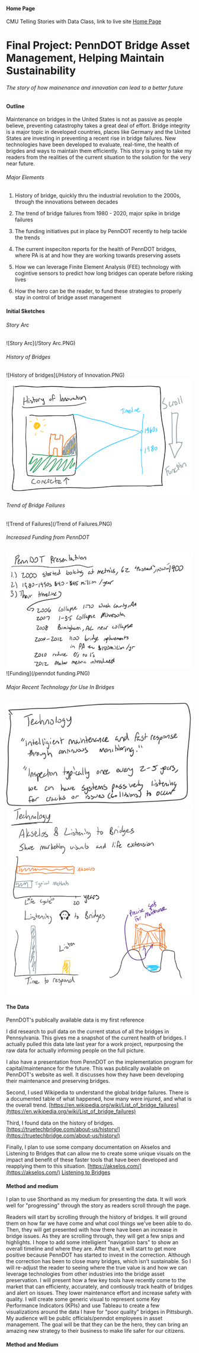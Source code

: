 #### Home Page
CMU Telling Stories with Data Class, link to live site [Home Page](https://bripperg.github.io/tell_stories_CMU/)

# Final Project: PennDOT Bridge Asset Management, Helping Maintain Sustainability
###### The story of how mainenance and innovation can lead to a better future


#### Outline

Maintenance on bridges in the United States is not as passive as people believe, preventing catastrophy takes a great deal of effort. Bridge integrity is a major topic in developed countries, places like Germany and the United States are investing in preventing a recent rise in bridge failures. New technologies have been developed to evaluate, real-time, the health of brigdes and ways to maintain them efficiently. This story is going to take my readers from the realities of the current situation to the solution for the very near future. 


###### Major Elements
1. History of bridge, quickly thru the industrial revolution to the 2000s, through the innovations between decades

2. The trend of bridge failures from 1980 - 2020, major spike in bridge failures

3. The funding initiatives put in place by PennDOT recently to help tackle the trends

4. The current inspeciton reports for the health of PennDOT bridges, where PA is at and how they are working towards preserving assets

5. How we can leverage Finite Element Analysis (FEE) technology with cogintive sensors to predict how long bridges can operate before risking lives

6. How the hero can be the reader, to fund these strategies to properly stay in control of bridge asset management





#### Initial Sketches

###### Story Arc
![Story Arc](/Story Arc.PNG)

###### History of Bridges
![History of bridges](/History of Innovation.PNG)
![website_history](/website_history.PNG)

###### Trend of Bridge Failures
![Trend of Failures](/Trend of Failures.PNG)


###### Increased Funding from PennDOT
![PennDOT](/PennDOT.PNG)
![Funding](/penndot funding.PNG)


###### Major Recent Technology for Use In Bridges
![New_Tech](/tech_story.PNG)
![Technology](/Technology.PNG)



#### The Data

PennDOT's publically available data is my first reference

I did research to pull data on the current status of all the bridges in Pennsylvania. This gives me a snapshot of the current health of bridges. I actually pulled this data late last year for a work project, repurposing the raw data for actually informing people on the full picture. 

I also have a presentation from PennDOT on the implementation program for capital/maintenance for the future. This was publically available on PennDOT's website as well. It discusses how they have been developing their maintenance and preserving bridges. 

Second, I used Wikipedia to understand the global bridge failures. There is a documented table of what happened, how many were injured, and what is the overall trend. [https://en.wikipedia.org/wiki/List_of_bridge_failures](https://en.wikipedia.org/wiki/List_of_bridge_failures)

Third, I found data on the history of bridges. [https://truetechbridge.com/about-us/history/](https://truetechbridge.com/about-us/history/)

Finally, I plan to use some company documentation on Akselos and Listening to Bridges that can allow me to create some unique visuals on the impact and benefit of these faster tools that have been developed and reapplying them to this situation. [https://akselos.com/](https://akselos.com/) [Listening to Bridges](https://www.bilfinger.com/en/industries/metallurgy/247-technical-inspections-for-bridges/#:~:text=Now%20that%20this%20technology%20has%20been%20refined%2C%20Bilfinger,is%20helping%20to%20make%20Germany%27s%20roads%20even%20safer.)


#### Method and medium

I plan to use Shorthand as my medium for presenting the data. It will work well for "progressing" through the story as readers scroll through the page. 

Readers will start by scrolling through the history of bridges. It will ground them on how far we have come and what cool things we've been able to do. Then, they will get presented with how there have been an increase in bridge issues. As they are scrolling through, they will get a few snips and highlights. I hope to add some intelligient "navigation bars" to show an overall timeline and where they are. After than, it will start to get more positive because PennDOT has started to invest in the correction. Although the correction has been to close many bridges, which isn't sustainable. So I will re-adjust the reader to seeing where the true value is and how we can leverage technologies from other industries into the bridge asset preservation. I will present how a few key tools have recently come to the market that can efficienty, accurately, and contiously track health of bridges and alert on issues. They lower maintenance effort and increase safety with quality. I will create some generic visual to represent some Key Performance Indicators (KPIs) and use Tableau to create a few visualizations around the data I have for "poor quality" bridges in Pittsburgh. My audience will be public officials/penndot employees in asset management. The goal will be that they can be the hero, they can bring an amazing new strategy to their business to make life safer for our citizens. 










#### Method and Medium
